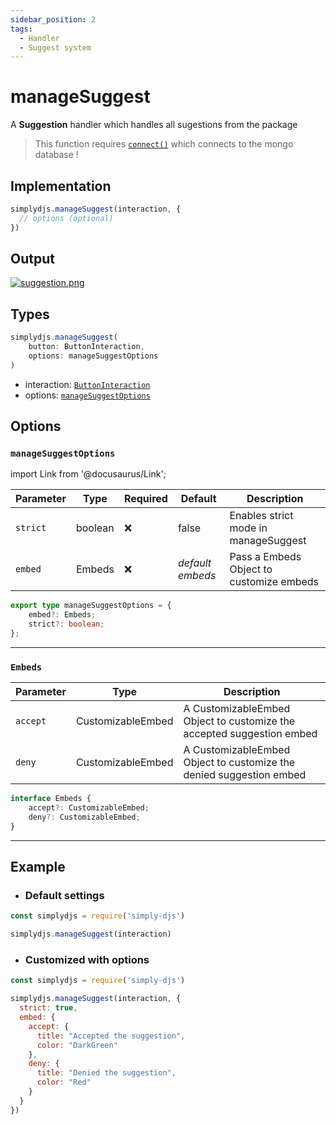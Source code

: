 ```yaml
---
sidebar_position: 2
tags:
  - Handler
  - Suggest system
---
```


# manageSuggest

A **Suggestion** handler which handles all sugestions from the package

> This function requires [`connect()`](/docs/general/connect) which connects to the mongo database !

## Implementation

```js
simplydjs.manageSuggest(interaction, { 
  // options (optional)
})
```

## Output

[![suggestion.png](https://i.postimg.cc/wvqs60sK/image.png)](https://postimg.cc/HJNLz023)


## Types
```ts
simplydjs.manageSuggest(
	button: ButtonInteraction,
	options: manageSuggestOptions
)
```

- interaction: [`ButtonInteraction`](https://old.discordjs.dev/#/docs/discord.js/main/class/ButtonInteraction)
- options: [`manageSuggestOptions`](#managesuggestoptions)

## Options 

### `manageSuggestOptions`

import Link from '@docusaurus/Link';

| Parameter | Type | Required | Default    | Description |
| --------- | ----- | -------- | -------- | ---------- |
| `strict` | <Link to="https://developer.mozilla.org/en-US/docs/Web/JavaScript/Reference/Global_Objects/Boolean">boolean</Link>       | ❌ | false | Enables strict mode in manageSuggest |
| `embed` | <Link to="#embeds">Embeds</Link> | ❌   | _default embeds_ | Pass a Embeds Object to customize embeds |

```ts
export type manageSuggestOptions = {
	embed?: Embeds;
	strict?: boolean;
};
```

--------------------

### `Embeds`


| Parameter | Type | Description |
| --------- | ----- | ---------- |
|  `accept`       | <Link to="/docs/typedef/CustomizableEmbed">CustomizableEmbed</Link> |  A CustomizableEmbed Object to customize the accepted suggestion embed   |
|  `deny`       | <Link to="/docs/typedef/CustomizableEmbed">CustomizableEmbed</Link> |  A CustomizableEmbed Object to customize the denied suggestion embed   |

```ts
interface Embeds {
	accept?: CustomizableEmbed;
	deny?: CustomizableEmbed;
}
```

---------------


## Example

- ### Default settings

```js title="ready.js"
const simplydjs = require('simply-djs')

simplydjs.manageSuggest(interaction)
```

- ### Customized with options

```js title="ready.js"
const simplydjs = require('simply-djs')

simplydjs.manageSuggest(interaction, {
  strict: true,
  embed: {
    accept: { 
      title: "Accepted the suggestion",
      color: "DarkGreen"
    },
    deny: {
      title: "Denied the suggestion",
      color: "Red"
    }
  }
})
```